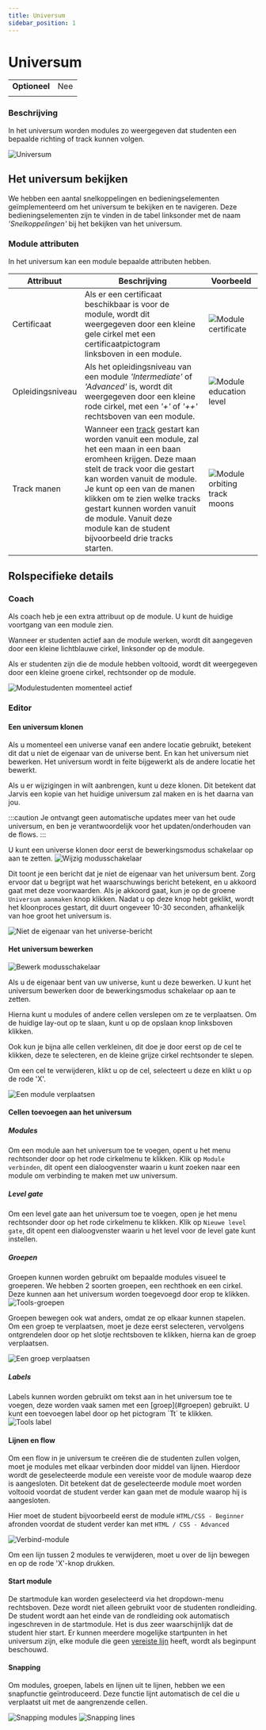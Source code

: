 ```yaml
---
title: Universum
sidebar_position: 1
---
```


# Universum

|               |     |
|---------------|-----|
| **Optioneel** | Nee |
|               |     |

### Beschrijving

In het universum worden modules zo weergegeven dat studenten een bepaalde richting of track kunnen volgen.

![Universum](/img/docs/universe/universe.png)

## Het universum bekijken

We hebben een aantal snelkoppelingen en bedieningselementen geïmplementeerd om het universum te bekijken en te
navigeren.
Deze bedieningselementen zijn te vinden in de tabel linksonder met de naam *'Snelkoppelingen'* bij het bekijken van het
universum.

### Module attributen

In het universum kan een module bepaalde attributen hebben.

| Attribuut        | Beschrijving                                                                                                                                                                                                                                                                                                                                                               | Voorbeeld                                                                 |
|------------------|----------------------------------------------------------------------------------------------------------------------------------------------------------------------------------------------------------------------------------------------------------------------------------------------------------------------------------------------------------------------------|---------------------------------------------------------------------------|
| Certificaat      | Als er een certificaat beschikbaar is voor de module, wordt dit weergegeven door een kleine gele cirkel met een certificaatpictogram linksboven in een module.                                                                                                                                                                                                             | ![Module certificate](/img/docs/universe/module-certificate.png)          |
| Opleidingsniveau | Als het opleidingsniveau van een module *'Intermediate'* of *'Advanced'* is, wordt dit weergegeven door een kleine rode cirkel, met een *'+'* of *'++'* rechtsboven van een module.                                                                                                                                                                                        | ![Module education level](/img/docs/universe/module-education-level.png)  |
| Track manen      | Wanneer een [track](/docs/tracks) gestart kan worden vanuit een module, zal het een maan in een baan eromheen krijgen. Deze maan stelt de track voor die gestart kan worden vanuit de module.<br />Je kunt op een van de manen klikken om te zien welke tracks gestart kunnen worden vanuit de module. Vanuit deze module kan de student bijvoorbeeld drie tracks starten. | ![Module orbiting track moons](/img/docs/universe/module-track-moons.png) |

## Rolspecifieke details

### Coach

Als coach heb je een extra attribuut op de module. U kunt de huidige voortgang van een module zien.

<div className="flex">
<div>
Wanneer er studenten actief aan de module werken, wordt dit aangegeven door een kleine lichtblauwe cirkel, linksonder op de module.

Als er studenten zijn die de module hebben voltooid, wordt dit weergegeven door een kleine groene cirkel, rechtsonder op
de module.
</div>

![Modulestudenten momenteel actief](/img/docs/universe/module-student-progress.png)
</div>

### Editor

#### Een universum klonen

Als u momenteel een universe vanaf een andere locatie gebruikt, betekent dit dat u niet de eigenaar van de universe
bent.
En kan het universum niet bewerken. Het universum wordt in feite bijgewerkt als de andere locatie het bewerkt.

Als u er wijzigingen in wilt aanbrengen, kunt u deze klonen. Dit betekent dat Jarvis een kopie van het huidige universum
zal maken en
is het daarna van jou.

:::caution
Je ontvangt geen automatische updates meer van het oude universum,
en ben je verantwoordelijk voor het updaten/onderhouden van de flows.
:::
<div className="flex space-between margin-bottom-small">
U kunt een universe klonen door eerst de bewerkingsmodus schakelaar op aan te zetten.

<img alt="Wijzig modusschakelaar" className="margin-left-small" src="/nl/img/docs/universe/edit-mode-switch.png"/>
</div>

Dit toont je een bericht dat je niet de eigenaar van het universum bent. Zorg ervoor dat u begrijpt wat het
waarschuwings bericht betekent, en u akkoord gaat met deze voorwaarden.
Als je akkoord gaat, kun je op de groene `Universum aanmaken` knop klikken. Nadat u op deze knop hebt geklikt, wordt het
kloonproces gestart, dit duurt ongeveer 10-30 seconden, afhankelijk van hoe groot het universum is.

![Niet de eigenaar van het universe-bericht](/img/docs/universe/not-the-owner-message.png)

#### Het universum bewerken

<img alt="Bewerk modusschakelaar" className="float-right" src="/nl/img/docs/universe/edit-mode-switch.png"/>

Als u de eigenaar bent van uw universe, kunt u deze bewerken. U kunt het universum bewerken door de bewerkingsmodus
schakelaar op aan te zetten.

Hierna kunt u modules of andere cellen verslepen om ze te verplaatsen. Om de huidige lay-out op te slaan, kunt u
op de opslaan knop linksboven klikken.

Ook kun je bijna alle cellen verkleinen, dit doe je door eerst op de cel te klikken, deze te selecteren, en de kleine
grijze cirkel rechtsonder te slepen.

Om een cel te verwijderen, klikt u op de cel, selecteert u deze en klikt u op de rode 'X'.

![Een module verplaatsen](/img/docs/universe/move-module.gif)

#### Cellen toevoegen aan het universum

##### Modules

Om een module aan het universum toe te voegen, opent u het menu rechtsonder door op het rode cirkelmenu te klikken.
Klik op `Module verbinden`, dit opent een dialoogvenster waarin u kunt zoeken naar een module om verbinding te maken met
uw universum.

##### Level gate

Om een level gate aan het universum toe te voegen, open je het menu rechtsonder door op het rode cirkelmenu te klikken.
Klik op `Nieuwe level gate`, dit opent een dialoogvenster waarin u het level voor de level gate kunt instellen.

##### Groepen

<div className="flex space-between margin-bottom-small">
Groepen kunnen worden gebruikt om bepaalde modules visueel te groeperen. We hebben 2 soorten groepen, een rechthoek en een cirkel.
Deze kunnen aan het universum worden toegevoegd door erop te klikken.

<img alt="Tools-groepen" className="margin-left-small" src="/nl/img/docs/universe/tools-groups.png"/>
</div>

Groepen bewegen ook wat anders, omdat ze op elkaar kunnen stapelen.
Om een groep te verplaatsen, moet je deze eerst selecteren, vervolgens ontgrendelen door op het slotje rechtsboven te
klikken, hierna
kan de groep verplaatsen.

![Een groep verplaatsen](/img/docs/universe/move-group.gif)

##### Labels

<div className="flex space-between">
Labels kunnen worden gebruikt om tekst aan in het universum toe te voegen, deze worden vaak samen met een [groep](#groepen) gebruikt. U kunt een toevoegen
label door op het pictogram `Tt` te klikken.

<img alt="Tools label" className="margin-left-small" src="/nl/img/docs/universe/tools-label.png"/>
</div>

#### Lijnen en flow

Om een flow in je universum te creëren die de studenten zullen volgen, moet je modules met elkaar verbinden door middel
van lijnen.
Hierdoor wordt de geselecteerde module een vereiste voor de module waarop deze is aangesloten. Dit betekent dat de
geselecteerde module
moet worden voltooid voordat de student verder kan gaan met de module waarop hij is aangesloten.

Hier moet de student bijvoorbeeld eerst de module `HTML/CSS - Beginner` afronden voordat de student verder kan
met `HTML / CSS - Advanced`

![Verbind-module](/img/docs/universe/connect-module.gif)

Om een lijn tussen 2 modules te verwijderen, moet u over de lijn bewegen en op de rode 'X'-knop drukken.

#### Start module

De startmodule kan worden geselecteerd via het dropdown-menu rechtsboven. Deze wordt niet alleen gebruikt voor de
studenten rondleiding.
De student wordt aan het einde van de rondleiding ook automatisch ingeschreven in de startmodule. Het is dus zeer
waarschijnlijk dat de
student hier start. Er kunnen meerdere mogelijke startpunten in het universum zijn, elke module die
geen [vereiste lijn](#lijnen-en-stroom) heeft, wordt als beginpunt beschouwd.

#### Snapping

Om modules, groepen, labels en lijnen uit te lijnen, hebben we een snapfunctie geïntroduceerd. Deze functie lijnt
automatisch de cel die u verplaatst uit met de aangrenzende cellen.

<div className="flex space-between">
<img alt="Snapping modules" style={{width: '49%'}} src="/nl/img/docs/universe/snapping-modules.gif"/>
<img alt="Snapping lines" style={{width: '49%'}} src="/nl/img/docs/universe/snapping-lines.gif"/>
</div>
